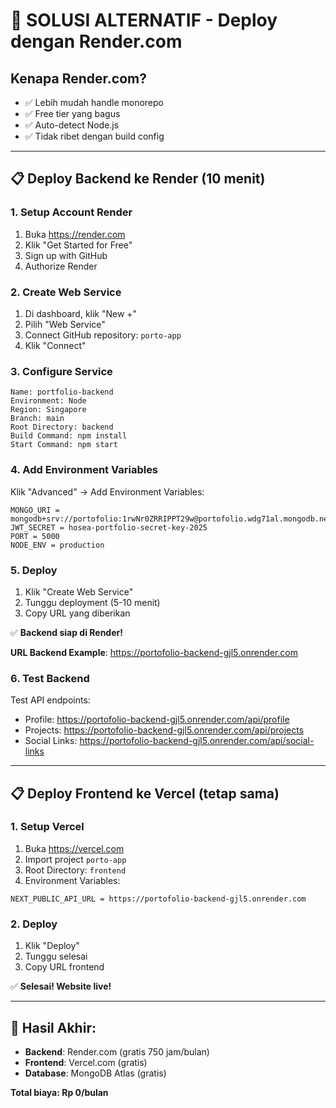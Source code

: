 # 🚀 SOLUSI ALTERNATIF - Deploy dengan Render.com

## Kenapa Render.com?

- ✅ Lebih mudah handle monorepo
- ✅ Free tier yang bagus
- ✅ Auto-detect Node.js
- ✅ Tidak ribet dengan build config

---

## 📋 Deploy Backend ke Render (10 menit)

### 1. Setup Account Render

1. Buka https://render.com
2. Klik "Get Started for Free"
3. Sign up with GitHub
4. Authorize Render

### 2. Create Web Service

1. Di dashboard, klik "New +"
2. Pilih "Web Service"
3. Connect GitHub repository: `porto-app`
4. Klik "Connect"

### 3. Configure Service

```
Name: portfolio-backend
Environment: Node
Region: Singapore
Branch: main
Root Directory: backend
Build Command: npm install
Start Command: npm start
```

### 4. Add Environment Variables

Klik "Advanced" → Add Environment Variables:

```
MONGO_URI = mongodb+srv://portofolio:1rwNr0ZRRIPPT29w@portofolio.wdg71al.mongodb.net/portfolio
JWT_SECRET = hosea-portfolio-secret-key-2025
PORT = 5000
NODE_ENV = production
```

### 5. Deploy

1. Klik "Create Web Service"
2. Tunggu deployment (5-10 menit)
3. Copy URL yang diberikan

✅ **Backend siap di Render!**

**URL Backend Example**: https://portofolio-backend-gjl5.onrender.com

### 6. Test Backend

Test API endpoints:

- Profile: https://portofolio-backend-gjl5.onrender.com/api/profile
- Projects: https://portofolio-backend-gjl5.onrender.com/api/projects
- Social Links: https://portofolio-backend-gjl5.onrender.com/api/social-links

---

## 📋 Deploy Frontend ke Vercel (tetap sama)

### 1. Setup Vercel

1. Buka https://vercel.com
2. Import project `porto-app`
3. Root Directory: `frontend`
4. Environment Variables:

```
NEXT_PUBLIC_API_URL = https://portofolio-backend-gjl5.onrender.com
```

### 2. Deploy

1. Klik "Deploy"
2. Tunggu selesai
3. Copy URL frontend

✅ **Selesai! Website live!**

---

## 🎉 Hasil Akhir:

- **Backend**: Render.com (gratis 750 jam/bulan)
- **Frontend**: Vercel.com (gratis)
- **Database**: MongoDB Atlas (gratis)

**Total biaya: Rp 0/bulan**
